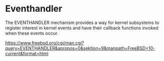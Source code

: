 # Eventhandler

The EVENTHANDLER mechanism provides a way for kernel subsystems to	register interest in kernel events and have 
their callback functions invoked when these events occur.

https://www.freebsd.org/cgi/man.cgi?query=EVENTHANDLER&apropos=0&sektion=9&manpath=FreeBSD+10-current&format=html
